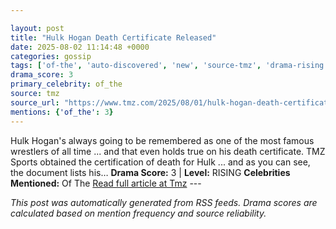 ```yaml
---

layout: post
title: "Hulk Hogan Death Certificate Released"
date: 2025-08-02 11:14:48 +0000
categories: gossip
tags: ['of-the', 'auto-discovered', 'new', 'source-tmz', 'drama-rising']
drama_score: 3
primary_celebrity: of_the
source: tmz
source_url: "https://www.tmz.com/2025/08/01/hulk-hogan-death-certificate/"
mentions: {'of_the': 3}
---
```


Hulk Hogan's always going to be remembered as one of the most famous wrestlers of all time ... and that even holds true on his death certificate. TMZ Sports obtained the certification of death for Hulk ... and as you can see, the document lists his… **Drama Score:** 3 | **Level:** RISING **Celebrities Mentioned:** Of The [Read full article at Tmz](https://www.tmz.com/2025/08/01/hulk-hogan-death-certificate/) --- 

*This post was automatically generated from RSS feeds. Drama scores are calculated based on mention frequency and source reliability.*